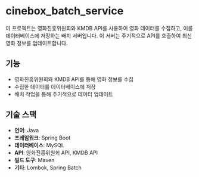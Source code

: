 # cinebox_batch_service

이 프로젝트는 영화진흥위원회와 KMDB API를 사용하여 영화 데이터를 수집하고, 이를 데이터베이스에 저장하는 배치 서버입니다. 이 서버는 주기적으로 API를 호출하여 최신 영화 정보를 업데이트합니다.

## 기능

- 영화진흥위원회와 KMDB API를 통해 영화 정보를 수집
- 수집한 데이터를 데이터베이스에 저장
- 배치 작업을 통해 주기적으로 데이터 업데이트

## 기술 스택

- **언어**: Java
- **프레임워크**: Spring Boot
- **데이터베이스**: MySQL
- **API**: 영화진흥위원회 API, KMDB API
- **빌드 도구**: Maven
- **기타**: Lombok, Spring Batch
